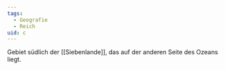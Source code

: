 ```yaml
---
tags:
  - Geografie
  - Reich
uid: c
---
```

Gebiet südlich der [[Siebenlande]], das auf der anderen Seite des Ozeans liegt.